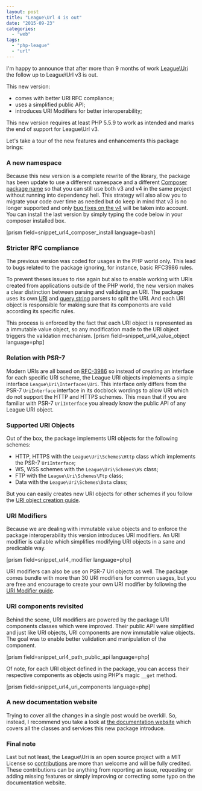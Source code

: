 ```yaml
---
layout: post
title: "League\Url 4 is out"
date: "2015-09-23"
categories: 
  - "web"
tags: 
  - "php-league"
  - "url"
---
```


I'm happy to announce that after more than 9 months of work [League\\Uri](http://url.thephpleague.com/) the follow up to League\\Url v3 is out.

This new version:

- comes with better URI RFC compliance;
- uses a simplified public API;
- introduces URI Modifiers for better interoperability;

This new version requires at least PHP 5.5.9 to work as intended and marks the end of support for League\\Url v3.

Let's take a tour of the new features and enhancements this package brings:

### A new namespace

Because this new version is a complete rewrite of the library, the package has been update to use a different namespace and a different [Composer package name](https://packagist.org/packages/league/uri) so that you can still use both v3 and v4 in the same project without running into dependency hell. This strategy will also allow you to migrate your code over time as needed but do keep in mind that v3 is no longer supported and only [bug fixes on the v4](https://github.com/thephpleague/uri) will be taken into account. You can install the last version by simply typing the code below in your composer installed box.

\[prism field=snippet\_url4\_composer\_install language=bash\]

### Stricter RFC compliance

The previous version was coded for usages in the PHP world only. This lead to bugs related to the package ignoring, for instance, basic RFC3986 rules.

To prevent theses issues to rise again but also to enable working with URIs created from applications outside of the PHP world, the new version makes a clear distinction between parsing and validating an URI. The package uses its own [URI](http://url.thephpleague.com/4.0/services/parser-uri/) and [query string](http://url.thephpleague.com/4.0/services/parser-query/) parsers to split the URI. And each URI object is responsible for making sure that its components are valid according its specific rules.

This process is enforced by the fact that each URI object is represented as a immutable value object, so any modification made to the URI object triggers the validation mechanism. \[prism field=snippet\_url4\_value\_object language=php\]

### Relation with PSR-7

Modern URIs are all based on [RFC-3986](http://http://tools.ietf.org/html/rfc3986) so instead of creating an interface for each specific URI scheme, the League URI objects implements a simple interface `League\Uri\Interfaces\Uri`. This interface only differs from the PSR-7 `UriInterface` interface in its docblock wordings to allow URI which do not support the HTTP and HTTPS schemes. This mean that if you are familiar with PSR-7 `UriInterface` you already know the public API of any League URI object.

### Supported URI Objects

Out of the box, the package implements URI objects for the following schemes:

- HTTP, HTTPS with the `League\Uri\Schemes\Http` class which implements the PSR-7 `UriInterface`;
- WS, WSS schemes with the `League\Uri\Schemes\Ws` class;
- FTP with the `League\Uri\Schemes\Ftp` class;
- Data with the `League\Uri\Schemes\Data` class;

But you can easily creates new URI objects for other schemes if you follow the [URI object creation guide](http://url.thephpleague.com/4.0/uri/extension/).

### URI Modifiers

Because we are dealing with immutable value objects and to enforce the package interoperability this version introduces URI modifiers. An URI modifier is callable which simplifies modifying URI objects in a sane and predicable way.

\[prism field=snippet\_url4\_modifier language=php\]

URI modifiers can also be use on PSR-7 Uri objects as well. The package comes bundle with more than 30 URI modifiers for common usages, but you are free and encourage to create your own URI modifier by following the [URI Modifier guide](http://url.thephpleague.com/4.0/uri/manipulation/#uri-modifiers).

### URI components revisited

Behind the scene, URI modifiers are powered by the package URI components classes which were improved. Their public API were simplified and just like URI objects, URI components are now immutable value objects. The goal was to enable better validation and manipulation of the component.

\[prism field=snippet\_url4\_path\_public\_api language=php\]

Of note, for each URI object defined in the package, you can access their respective components as objects using PHP's magic `__get` method.

\[prism field=snippet\_url4\_uri\_components language=php\]

### A new documentation website

Trying to cover all the changes in a single post would be overkill. So, instead, I recommend you take a look at [the documentation website](http://url.thephpleague.com/) which covers all the classes and services this new package introduce.

### Final note

Last but not least, the League\\Uri is an open source project with a MIT License so [contributions](https://github.com/thephpleague/uri/blob/master/CONTRIBUTING.md) are more than welcome and will be fully credited. These contributions can be anything from reporting an issue, requesting or adding missing features or simply improving or correcting some typo on the documentation website.
